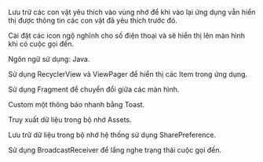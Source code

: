 Lưu trữ các con vật yêu thích vào vùng nhớ để khi vào lại ứng dụng vẫn hiển thị được thông tin các con vật đã yêu thích trước đó.

Cài đặt các icon ngộ nghĩnh cho số điện thoại và sẽ hiển thị lên màn hình khi có cuộc gọi đến.

Ngôn ngữ sử dụng: Java.

Sử dụng RecyclerView và ViewPager để hiển thị các Item trong ứng dụng.

Sử dụng Fragment để chuyển đổi giữa các màn hình.

Custom một thông báo nhanh bằng Toast.

Truy xuất dữ liệu trong bộ nhớ Assets.

Lưu trữ dữ liệu trong bộ nhớ hệ thống sử dụng SharePreference.

Sử dụng BroadcastReceiver để lắng nghe trạng thái cuộc gọi đến.
